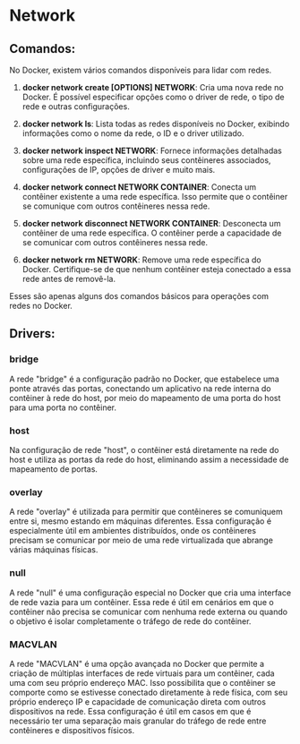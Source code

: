 # Network

## Comandos:

No Docker, existem vários comandos disponíveis para lidar com redes.

1. **docker network create [OPTIONS] NETWORK**: Cria uma nova rede no Docker. É possível especificar opções como o driver de rede, o tipo de rede e outras configurações.

2. **docker network ls**: Lista todas as redes disponíveis no Docker, exibindo informações como o nome da rede, o ID e o driver utilizado.

3. **docker network inspect NETWORK**: Fornece informações detalhadas sobre uma rede específica, incluindo seus contêineres associados, configurações de IP, opções de driver e muito mais.

4. **docker network connect NETWORK CONTAINER**: Conecta um contêiner existente a uma rede específica. Isso permite que o contêiner se comunique com outros contêineres nessa rede.

5. **docker network disconnect NETWORK CONTAINER**: Desconecta um contêiner de uma rede específica. O contêiner perde a capacidade de se comunicar com outros contêineres nessa rede.

6. **docker network rm NETWORK**: Remove uma rede específica do Docker. Certifique-se de que nenhum contêiner esteja conectado a essa rede antes de removê-la.

Esses são apenas alguns dos comandos básicos para operações com redes no Docker.

## Drivers:

### bridge
A rede "bridge" é a configuração padrão no Docker, que estabelece uma ponte através das portas, conectando um aplicativo na rede interna do contêiner à rede do host, por meio do mapeamento de uma porta do host para uma porta no contêiner.

### host
Na configuração de rede "host", o contêiner está diretamente na rede do host e utiliza as portas da rede do host, eliminando assim a necessidade de mapeamento de portas.

### overlay
A rede "overlay" é utilizada para permitir que contêineres se comuniquem entre si, mesmo estando em máquinas diferentes. Essa configuração é especialmente útil em ambientes distribuídos, onde os contêineres precisam se comunicar por meio de uma rede virtualizada que abrange várias máquinas físicas.


### null
A rede "null" é uma configuração especial no Docker que cria uma interface de rede vazia para um contêiner. Essa rede é útil em cenários em que o contêiner não precisa se comunicar com nenhuma rede externa ou quando o objetivo é isolar completamente o tráfego de rede do contêiner.

### MACVLAN
A rede "MACVLAN" é uma opção avançada no Docker que permite a criação de múltiplas interfaces de rede virtuais para um contêiner, cada uma com seu próprio endereço MAC. Isso possibilita que o contêiner se comporte como se estivesse conectado diretamente à rede física, com seu próprio endereço IP e capacidade de comunicação direta com outros dispositivos na rede. Essa configuração é útil em casos em que é necessário ter uma separação mais granular do tráfego de rede entre contêineres e dispositivos físicos.